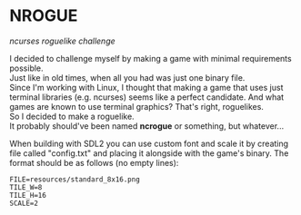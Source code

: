 # NROGUE
*ncurses roguelike challenge*

I decided to challenge myself by making a game with minimal requirements possible.  
Just like in old times, when all you had was just one binary file.  
Since I'm working with Linux, I thought that making a game that uses just terminal libraries (e.g. ncurses)
seems like a perfect candidate. And what games are known to use terminal graphics? That's right, roguelikes.  
So I decided to make a roguelike.  
It probably should've been named **ncrogue** or something, but whatever...

When building with SDL2 you can use custom font and scale it by creating
file called "config.txt" and placing it alongside with the game's binary.
The format should be as follows (no empty lines):

```
FILE=resources/standard_8x16.png  
TILE_W=8  
TILE_H=16  
SCALE=2  
```
